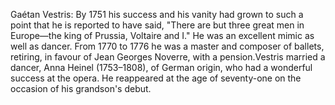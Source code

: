 Gaétan Vestris: By 1751 his success and his vanity had grown to such a point that he is reported to have said, "There are but three great men in Europe—the king of Prussia, Voltaire and I." He was an excellent mimic as well as dancer. From 1770 to 1776 he was a master and composer of ballets, retiring, in favour of Jean Georges Noverre, with a pension.Vestris married a dancer, Anna Heinel (1753–1808), of German origin, who had a wonderful success at the opera. He reappeared at the age of seventy-one on the occasion of his grandson's debut.
